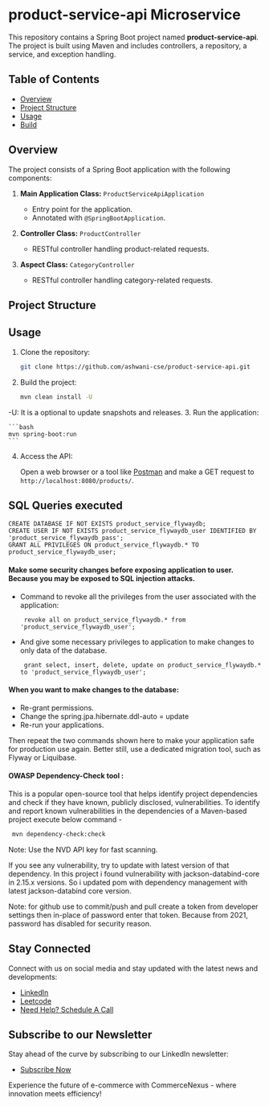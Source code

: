 # product-service-api Microservice

This repository contains a Spring Boot project named **product-service-api**. The project is built using Maven and includes controllers, a repository, a service, and exception handling.

## Table of Contents
- [Overview](#overview)
- [Project Structure](#project-structure)
- [Usage](#usage)
- [Build](#build)

## Overview

The project consists of a Spring Boot application with the following components:

1. **Main Application Class:** `ProductServiceApiApplication`
    - Entry point for the application.
    - Annotated with `@SpringBootApplication`.

2. **Controller Class:** `ProductController`
    - RESTful controller handling product-related requests.

3. **Aspect Class:** `CategoryController`
     - RESTful controller handling category-related requests.

## Project Structure


## Usage

1. Clone the repository:

    ```bash
    git clone https://github.com/ashwani-cse/product-service-api.git
    ```

2. Build the project:

    ```bash
    mvn clean install -U
    ```
-U: It is a optional to update snapshots and releases.
3. Run the application:

    ```bash
    mvn spring-boot:run
    ```

4. Access the API:

   Open a web browser or a tool like [Postman](https://www.postman.com/) and make a GET request to `http://localhost:8080/products/`.

## SQL Queries executed
```mysql
CREATE DATABASE IF NOT EXISTS product_service_flywaydb;
CREATE USER IF NOT EXISTS product_service_flywaydb_user IDENTIFIED BY 'product_service_flywaydb_pass';
GRANT ALL PRIVILEGES ON product_service_flywaydb.* TO product_service_flywaydb_user;
```
#### Make some security changes before exposing application to user. Because you may be exposed to SQL injection attacks.
  - Command to revoke all the privileges from the user associated with the application:
     ```mysql
      revoke all on product_service_flywaydb.* from 'product_service_flywaydb_user';
      ```
  - And give some necessary privileges to application to make changes to only data of the database.
     ```mysql
      grant select, insert, delete, update on product_service_flywaydb.* to 'product_service_flywaydb_user';
      ```
#### When you want to make changes to the database:
-  Re-grant permissions. 
- Change the spring.jpa.hibernate.ddl-auto =  update
- Re-run your applications.
  
Then repeat the two commands shown here to make your application safe for production use again. Better still, use a dedicated migration tool, such as Flyway or Liquibase.


#### OWASP Dependency-Check tool :
This is a popular open-source tool that helps identify project dependencies and check if they have known, publicly disclosed, vulnerabilities.
To identify and report known vulnerabilities in the dependencies of a Maven-based project execute below command - 
   ```bash
    mvn dependency-check:check 
   ```
Note: Use the NVD API key for fast scanning.

If you see any vulnerability, try to update with latest version of that dependency.
In this project i found vulnerability with jackson-databind-core in 2.15.x versions. 
So i updated pom with dependency management with latest jackson-databind core version.

Note: for github use to commit/push and pull
create a token from developer settings then in-place of password enter that token. Because from 2021, password has disabled for security reason.

## Stay Connected

Connect with us on social media and stay updated with the latest news and developments:

- [LinkedIn](https://www.linkedin.com/in/ashwanicse/)
- [Leetcode](https://leetcode.com/ashwani__kumar/)
- [Need Help? Schedule A Call](https://topmate.io/ashwanikumar)

## Subscribe to our Newsletter
Stay ahead of the curve by subscribing to our LinkedIn newsletter:
- [Subscribe Now](https://www.linkedin.com/newsletters/7084124970443767808/)

Experience the future of e-commerce with CommerceNexus - where innovation meets efficiency!
